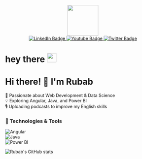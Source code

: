 <div id="header" align="center">
  <img src="https://media1.giphy.com/media/v1.Y2lkPTc5MGI3NjExZ3BiM2plcm5wbmd2bXViN3FhZnpoOGtuejJ2eWZ0ZXFxcjB0dW9uMSZlcD12MV9pbnRlcm5hbF9naWZfYnlfaWQmY3Q9cw/0lfqHNZwWM1hOvJ9CX/giphy.gif" width="100"/>
</div>

<div id="badges" align="center">
  <a href="your-linkedin-URL">
    <img src="https://img.shields.io/badge/LinkedIn-blue?style=for-the-badge&logo=linkedin&logoColor=white" alt="LinkedIn Badge"/>
  </a>
  <a href="your-youtube-URL">
    <img src="https://img.shields.io/badge/YouTube-red?style=for-the-badge&logo=youtube&logoColor=white" alt="Youtube Badge"/>
  </a>
  <a href="your-twitter-URL">
    <img src="https://img.shields.io/badge/Twitter-blue?style=for-the-badge&logo=twitter&logoColor=white" alt="Twitter Badge"/>
  </a>
</div>

<img src="https://komarev.com/ghpvc/?username=Rubab13&style=flat-square&color=blue" alt=""/>

<h1>
  hey there
  <img src="https://media.giphy.com/media/hvRJCLFzcasrR4ia7z/giphy.gif" width="30px"/>
</h1>

# Hi there! 👋 I'm Rubab  
🚀 Passionate about Web Development & Data Science  
💡 Exploring Angular, Java, and Power BI  
🎙️ Uploading podcasts to improve my English skills  

### 🔧 Technologies & Tools  
![Angular](https://img.shields.io/badge/-Angular-red?style=flat&logo=angular)  
![Java](https://img.shields.io/badge/-Java-blue?style=flat&logo=java)  
![Power BI](https://img.shields.io/badge/-PowerBI-yellow?style=flat&logo=powerbi)

![Rubab's GitHub stats](https://github-readme-stats.vercel.app/api?username=Rubab13&show_icons=true&theme=radical)

<!--
![GitHub Trophies](https://github-profile-trophy.vercel.app/?username=Rubab13&theme=onedark)

![GitHub Trophies](https://github-profile-trophy.vercel.app/?username=Rubab13&theme=gruvbox)-->


<!--
**Rubab13/Rubab13** is a ✨ _special_ ✨ repository because its `README.md` (this file) appears on your GitHub profile.

Here are some ideas to get you started:

- 🔭 I’m currently working on ...
- 🌱 I’m currently learning ...
- 👯 I’m looking to collaborate on ...
- 🤔 I’m looking for help with ...
- 💬 Ask me about ...
- 📫 How to reach me: ...
- 😄 Pronouns: ...
- ⚡ Fun fact: ...
-->

